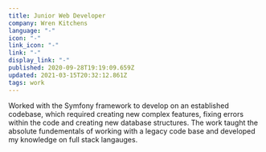 ```yaml
---
title: Junior Web Developer
company: Wren Kitchens
language: "-"
icon: "-"
link_icon: "-"
link: "-"
display_link: "-"
published: 2020-09-28T19:19:09.659Z
updated: 2021-03-15T20:32:12.861Z
tags: work
---
```

Worked with the Symfony framework to develop on an established codebase, which required creating new complex features, fixing errors within the code and creating new database structures. The work taught the absolute fundementals of working with a legacy code base and developed my knowledge on full stack langauges.